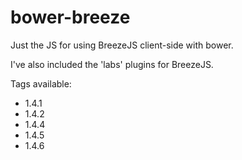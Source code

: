 bower-breeze
============

Just the JS for using BreezeJS client-side with bower.

I've also included the 'labs' plugins for BreezeJS.

Tags available:
 - 1.4.1
 - 1.4.2
 - 1.4.4
 - 1.4.5
 - 1.4.6